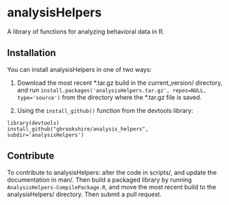 # analysisHelpers
A library of functions for analyzing behavioral data in R.

## Installation

You can install analysisHelpers in one of two ways:

1) Download the most recent *.tar.gz build in the current_version/ directory, and run `install.packages('analysisHelpers.tar.gz', repos=NULL, type='source')` from the directory where the *.tar.gz file is saved.

2) Using the `install_github()` function from the devtools library:
```{r}
library(devtools)
install_github("gbrookshire/analysis_helpers", subdir='analysisHelpers')
```

## Contribute

To contribute to analysisHelpers: alter the code in scripts/, and update the documentation in man/. Then build a packaged library by running `AnalysisHelpers-CompilePackage.R`, and move the most recent build to the analysisHelpers/ directory. Then submit a pull request.
